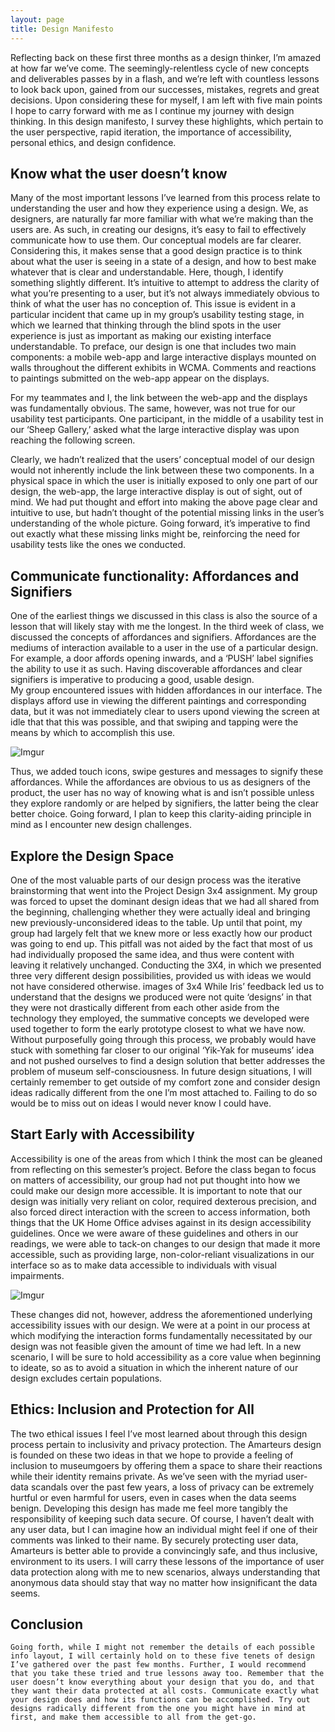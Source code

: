 ```yaml
---
layout: page
title: Design Manifesto
---
```


Reflecting back on these first three months as a design thinker, I’m amazed at how far we’ve come. The seemingly-relentless cycle of new concepts and deliverables passes by in a flash, and we’re left with countless lessons to look back upon, gained from our successes, mistakes, regrets and great decisions. Upon considering these for myself, I am left with five main points I hope to carry forward with me as I continue my journey with design thinking. In this design manifesto, I survey these highlights, which pertain to the user perspective, rapid iteration, the importance of accessibility, personal ethics, and design confidence. 
	
## Know what the user doesn’t know
Many of the most important lessons I’ve learned from this process relate to understanding the user and how they experience using a design. We, as designers, are naturally far more familiar with what we’re making than the users are. As such, in creating our designs, it’s easy to fail to effectively communicate how to use them. Our conceptual models are far clearer. Considering this, it makes sense that a good design practice is to think about what the user is seeing in a state of a design, and how to best make whatever that is clear and understandable. Here, though, I identify something slightly different. It’s intuitive to attempt to address the clarity of what you’re presenting to a user, but it’s not always immediately obvious to think of what the user has no conception of. 
This issue is evident in a particular incident that came up in my group’s usability testing stage, in which we learned that thinking through the blind spots in the user experience is just as important as making our existing interface understandable. To preface, our design is one that includes two main components: a mobile web-app and large interactive displays mounted on walls throughout the different exhibits in WCMA. Comments and reactions to paintings submitted on the web-app appear on the displays. 


For my teammates and I, the link between the web-app and the displays was fundamentally obvious. The same, however, was not true for our usability test participants. One participant, in the middle of a usability test in our ‘Sheep Gallery,’ asked what the large interactive display was upon reaching the following screen. 

Clearly, we hadn’t realized that the users’ conceptual model of our design would not inherently include the link between these two components. In a physical space in which the user is initially exposed to only one part of our design, the web-app, the large interactive display is out of sight, out of mind. We had put thought and effort into making the above page clear and intuitive to use, but hadn’t thought of the potential missing links in the user’s understanding of the whole picture. Going forward, it’s imperative to find out exactly what these missing links might be, reinforcing the need for usability tests like the ones we conducted.  

## Communicate functionality: Affordances and Signifiers
One of the earliest things we discussed in this class is also the source of a lesson that will likely stay with me the longest. In the third week of class, we discussed the concepts of affordances and signifiers. Affordances are the mediums of interaction available to a user in the use of a particular design. For example, a door affords opening inwards, and a ‘PUSH’ label signifies the ability to use it as such. Having discoverable affordances and clear signifiers is imperative to producing a good, usable design.  
My group encountered issues with hidden affordances in our interface. The displays afford use in viewing the different paintings and corresponding data, but it was not immediately clear to users upond viewing the screen at idle that that this was possible, and that swiping and tapping were the means by which to accomplish this use. 

![Imgur](https://i.imgur.com/d4QCAg6.jpg)

Thus, we added touch icons, swipe gestures and messages to signify these affordances. While the affordances are obvious to us as designers of the product, the user has no way of knowing what is and isn’t possible unless they explore randomly or are helped by signifiers, the latter being the clear better choice. Going forward, I plan to keep this clarity-aiding principle in mind as I encounter new design challenges. 

## Explore the Design Space
One of the most valuable parts of our design process was the iterative brainstorming that went into the Project Design 3x4 assignment. My group was forced to upset the dominant design ideas that we had all shared from the beginning, challenging whether they were actually ideal and bringing new previously-unconsidered ideas to the table. Up until that point, my group had largely felt that we knew more or less exactly how our product was going to end up. This pitfall was not aided by the fact that most of us had individually proposed the same idea, and thus were content with leaving it relatively unchanged. 
Conducting the 3X4, in which we presented three very different design possibilities, provided us with ideas we would not have considered otherwise. 
images of 3x4
While Iris’ feedback led us to understand that the designs we produced were not quite ‘designs’ in that they were not drastically different from each other aside from the technology they employed, the summative concepts we developed were used together to form the early prototype closest to what we have now. Without purposefully going through this process, we probably would have stuck with something far closer to our original ‘Yik-Yak for museums’ idea and not pushed ourselves to find a design solution that better addresses the problem of museum self-consciousness. 
In future design situations, I will certainly remember to get outside of my comfort zone and consider design ideas radically different from the one I’m most attached to. Failing to do so would be to miss out on ideas I would never know I could have. 

## Start Early with Accessibility
Accessibility is one of the areas from which I think the most can be gleaned from reflecting on this semester’s project. Before the class began to focus on matters of accessibility, our group had not put thought into how we could make our design more accessible. It is important to note that our design was initially very reliant on color, required dexterous precision, and also forced direct interaction with the screen to access information, both things that the UK Home Office advises against in its design accessibility guidelines. Once we were aware of these guidelines and others in our readings, we were able to tack-on changes to our design that made it more accessible, such as providing large, non-color-reliant visualizations in our interface so as to make data accessible to individuals with visual impairments. 

![Imgur](https://i.imgur.com/5wSX7VN.jpg)

These changes did not, however, address the aforementioned underlying accessibility issues with our design. We were at a point in our process at which modifying the interaction forms fundamentally necessitated by our design was not feasible given the amount of time we had left. In a new scenario, I will be sure to hold accessibility as a core value when beginning to ideate, so as to avoid a situation in which the inherent nature of our design excludes certain populations.

## Ethics: Inclusion and Protection for All
The two ethical issues I feel I’ve most learned about through this design process pertain to inclusivity and privacy protection. The Amarteurs design is founded on these two ideas in that we hope to provide a feeling of inclusion to museumgoers by offering them a space to share their reactions while their identity remains private. As we’ve seen with the myriad user-data scandals over the past few years, a loss of privacy can be extremely hurtful or even harmful for users, even in cases when the data seems benign. Developing this design has made me feel more tangibly the responsibility of keeping such data secure. Of course, I haven’t dealt with any user data, but I can imagine how an individual might feel if one of their comments was linked to their name. By securely protecting user data, Amarteurs is better able to provide a convincingly safe, and thus inclusive, environment to its users. I will carry these lessons of the importance of user data protection along with me to new scenarios, always understanding that anonymous data should stay that way no matter how insignificant the data seems. 

## Conclusion

	Going forth, while I might not remember the details of each possible info layout, I will certainly hold on to these five tenets of design I’ve gathered over the past few months. Further, I would recommend that you take these tried and true lessons away too. Remember that the user doesn’t know everything about your design that you do, and that they want their data protected at all costs. Communicate exactly what your design does and how its functions can be accomplished. Try out designs radically different from the one you might have in mind at first, and make them accessible to all from the get-go. 
